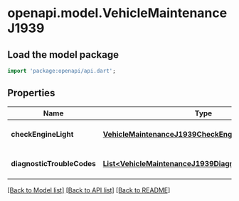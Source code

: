 # openapi.model.VehicleMaintenanceJ1939

## Load the model package
```dart
import 'package:openapi/api.dart';
```

## Properties
Name | Type | Description | Notes
------------ | ------------- | ------------- | -------------
**checkEngineLight** | [**VehicleMaintenanceJ1939CheckEngineLight**](VehicleMaintenanceJ1939CheckEngineLight.md) |  | [optional] [default to null]
**diagnosticTroubleCodes** | [**List&lt;VehicleMaintenanceJ1939DiagnosticTroubleCodes&gt;**](VehicleMaintenanceJ1939DiagnosticTroubleCodes.md) | J1939 DTCs. | [optional] [default to []]

[[Back to Model list]](../README.md#documentation-for-models) [[Back to API list]](../README.md#documentation-for-api-endpoints) [[Back to README]](../README.md)


